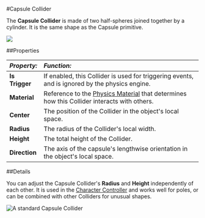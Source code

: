 #Capsule Collider

The __Capsule Collider__ is made of two half-spheres joined together by a cylinder. It is the same shape as the Capsule primitive.


![](../uploads/Main/Inspector-CapsuleCollider.png) 


##Properties

|**_Property:_** |**_Function:_** |
|:---|:---|
|__Is Trigger__ |If enabled, this Collider is used for triggering events, and is ignored by the physics engine. |
|__Material__ |Reference to the [Physics Material](class-PhysicMaterial) that determines how this Collider interacts with others. |
|__Center__ |The position of the Collider in the object's local space. |
|__Radius__ |The radius of the Collider's local width. |
|__Height__ |The total height of the Collider. |
|__Direction__ |The axis of the capsule's lengthwise orientation in the object's local space. |


##Details

You can adjust the Capsule Collider's __Radius__ and __Height__ independently of each other. It is used in the [Character Controller](class-CharacterController) and works well for poles, or can be combined with other Colliders for unusual shapes.

![A standard Capsule Collider](../uploads/Main/CapsuleColliderDiagram.svg) 
